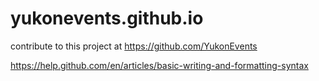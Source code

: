 # yukonevents.github.io

contribute to this project at https://github.com/YukonEvents

https://help.github.com/en/articles/basic-writing-and-formatting-syntax
